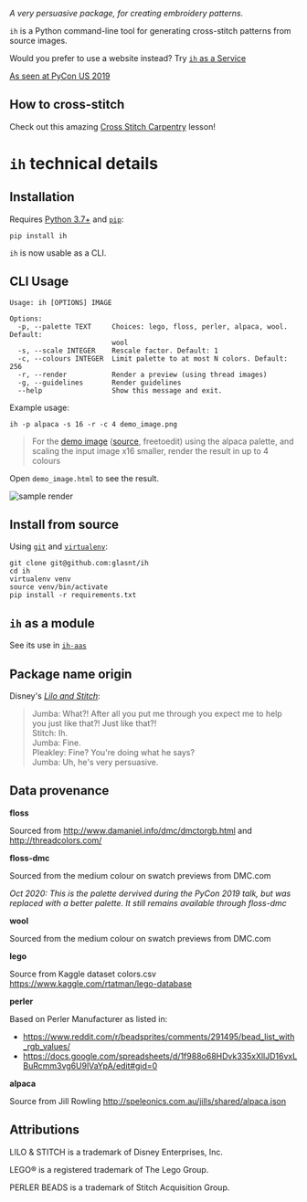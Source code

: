 *A very persuasive package, for creating embroidery patterns.*

`ih` is a Python command-line tool for generating cross-stitch patterns from source images. 

Would you prefer to use a website instead? Try [`ih` as a Service](https://github.com/glasnt/ih-aas)

[As seen at PyCon US 2019](https://us.pycon.org/2019/schedule/presentation/229/)

## How to cross-stitch

Check out this amazing [Cross Stitch Carpentry](https://sgibson91.github.io/cross-stitch-carpentry/index.html) lesson!

# `ih` technical details  

## Installation

Requires [Python 3.7+](https://www.python.org/downloads/) and [`pip`](https://pip.pypa.io/en/stable/installing/):

```
pip install ih
```

`ih` is now usable as a CLI. 

## CLI Usage

```
Usage: ih [OPTIONS] IMAGE

Options:
  -p, --palette TEXT     Choices: lego, floss, perler, alpaca, wool. Default:
                         wool
  -s, --scale INTEGER    Rescale factor. Default: 1
  -c, --colours INTEGER  Limit palette to at most N colors. Default: 256
  -r, --render           Render a preview (using thread images)
  -g, --guidelines       Render guidelines
  --help                 Show this message and exit.
```

Example usage:  

```
ih -p alpaca -s 16 -r -c 4 demo_image.png
```

> For the [demo image](demo_image.png) ([source](https://picsart.com/i/sticker-pixel-pixelart-pixelated-pixels-llama-rainbow-bow-268615356021211), freetoedit) 
> using the alpaca palette, 
> and scaling the input image x16 smaller, 
> render the result in up to 4 colours

Open `demo_image.html` to see the result. 

![sample render](https://user-images.githubusercontent.com/813732/72396688-68d7f800-3735-11ea-8a86-198931db374b.jpg)


## Install from source

Using [`git`](https://git-scm.com/book/en/v2/Getting-Started-Installing-Git) and [`virtualenv`](https://virtualenv.pypa.io/en/latest/installation/):

```
git clone git@github.com:glasnt/ih
cd ih
virtualenv venv
source venv/bin/activate
pip install -r requirements.txt
```

## `ih` as a module

See its use in [`ih-aas`](https://github.com/glasnt/ih-aas/blob/master/app.py)

## Package name origin

Disney's [_Lilo and Stitch_](https://www.youtube.com/watch?v=ItYmxezZ7QA): 

> Jumba: What?! After all you put me through you expect me to help you just like that?! Just like that?!<br>
> Stitch: Ih.<br>
> Jumba: Fine.<br>
> Pleakley: Fine? You're doing what he says?<br>
> Jumba: Uh, he's very persuasive.

## Data provenance


**floss** 

Sourced from http://www.damaniel.info/dmc/dmctorgb.html and http://threadcolors.com/

**floss-dmc**

Sourced from the medium colour on swatch previews from DMC.com

*Oct 2020: This is the palette dervived during the PyCon 2019 talk, but was replaced with a better palette. It still remains available through floss-dmc*

**wool**

Sourced from the medium colour on swatch previews from DMC.com

**lego**

Source from Kaggle dataset colors.csv https://www.kaggle.com/rtatman/lego-database

**perler**

Based on Perler Manufacturer as listed in:

  * https://www.reddit.com/r/beadsprites/comments/291495/bead_list_with_rgb_values/
  * https://docs.google.com/spreadsheets/d/1f988o68HDvk335xXllJD16vxLBuRcmm3vg6U9lVaYpA/edit#gid=0


**alpaca**

Source from Jill Rowling http://speleonics.com.au/jills/shared/alpaca.json


## Attributions

LILO & STITCH is a trademark of Disney Enterprises, Inc.

LEGO® is a registered trademark of The Lego Group. 

PERLER BEADS is a trademark of Stitch Acquisition Group. 

